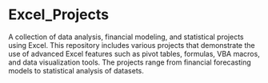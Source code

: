 # Excel_Projects
A collection of data analysis, financial modeling, and statistical projects using Excel. This repository includes various projects that demonstrate the use of advanced Excel features such as pivot tables, formulas, VBA macros, and data visualization tools. The projects range from financial forecasting models to statistical analysis of datasets.
